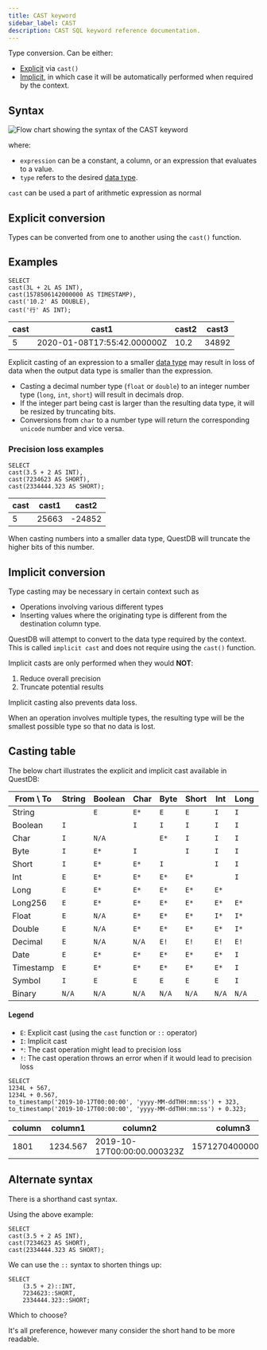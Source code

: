 ```yaml
---
title: CAST keyword
sidebar_label: CAST
description: CAST SQL keyword reference documentation.
---
```


Type conversion. Can be either:

- [Explicit](#explicit-conversion) via `cast()`
- [Implicit](#implicit-conversion), in which case it will be automatically
  performed when required by the context.

## Syntax

![Flow chart showing the syntax of the CAST keyword](/images/docs/diagrams/cast.svg)

where:

- `expression` can be a constant, a column, or an expression that evaluates to a
  value.
- `type` refers to the desired [data type](/docs/reference/sql/datatypes/).

`cast` can be used a part of arithmetic expression as normal

## Explicit conversion

Types can be converted from one to another using the `cast()` function.

## Examples

```questdb-sql title="Queries"
SELECT
cast(3L + 2L AS INT),
cast(1578506142000000 AS TIMESTAMP),
cast('10.2' AS DOUBLE),
cast('行' AS INT);
```

| cast | cast1                       | cast2 | cast3 |
| ---- | --------------------------- | ----- | ----- |
| 5    | 2020-01-08T17:55:42.000000Z | 10.2  | 34892 |

Explicit casting of an expression to a smaller
[data type](/docs/reference/sql/datatypes/) may result in loss of data when the
output data type is smaller than the expression.

- Casting a decimal number type (`float` or `double`) to an integer number type
  (`long`, `int`, `short`) will result in decimals drop.
- If the integer part being cast is larger than the resulting data type, it will
  be resized by truncating bits.
- Conversions from `char` to a number type will return the corresponding
  `unicode` number and vice versa.

### Precision loss examples

```questdb-sql title="Queries"
SELECT
cast(3.5 + 2 AS INT),
cast(7234623 AS SHORT),
cast(2334444.323 AS SHORT);
```

| cast | cast1 | cast2  |
| ---- | ----- | ------ |
| 5    | 25663 | -24852 |

When casting numbers into a smaller data type, QuestDB will truncate the higher
bits of this number.

## Implicit conversion

Type casting may be necessary in certain context such as

- Operations involving various different types
- Inserting values where the originating type is different from the destination
  column type.

QuestDB will attempt to convert to the data type required by the context. This
is called `implicit cast` and does not require using the `cast()` function.

Implicit casts are only performed when they would **NOT**:

1. Reduce overall precision
2. Truncate potential results

Implicit casting also prevents data loss.

When an operation involves multiple types, the resulting type will be the
smallest possible type so that no data is lost.

## Casting table

The below chart illustrates the explicit and implicit cast available in QuestDB:

| From \ To | String | Boolean | Char  | Byte  | Short | Int   | Long  | Long256 | Float | Double | Decimal | Date  | Timestamp | Symbol | Binary |
| --------- | ------ | ------- | ----- | ----- | ----- | ----- | ----- | ------- | ----- | ------ | ------- | ----- | --------- | ------ | ------ |
| String    |        | `E`     | `E*`  | `E`   | `E`   | `I`   | `I`   | `I`     | `I`   | `I`    | `E`     | `I`   | `I`       | `I`    | `N/A`  |
| Boolean   | `I`    |         | `I`   | `I`   | `I`   | `I`   | `I`   | `I`     | `I`   | `I`    | `N/A`   | `I`   | `I`       | `I`    | `N/A`  |
| Char      | `I`    | `N/A`   |       | `E*`  | `I`   | `I`   | `I`   | `I`     | `I`   | `I`    | `N/A`   | `I`   | `I`       | `I`    | `N/A`  |
| Byte      | `I`    | `E*`    | `I`   |       | `I`   | `I`   | `I`   | `I`     | `I`   | `I`    | `I`     | `I`   | `I`       | `I`    | `N/A`  |
| Short     | `I`    | `E*`    | `E*`  | `I`   |       | `I`   | `I`   | `I`     | `I`   | `I`    | `I`     | `I`   | `I`       | `I`    | `N/A`  |
| Int       | `E`    | `E*`    | `E*`  | `E*`  | `E*`  |       | `I`   | `I`     | `I*`  | `I`    | `I`     | `I`   | `I`       | `I`    | `N/A`  |
| Long      | `E`    | `E*`    | `E*`  | `E*`  | `E*`  | `E*`  |       | `I`     | `E*`  | `I*`   | `I`     | `I`   | `I`       | `E`    | `N/A`  |
| Long256   | `E`    | `E*`    | `E*`  | `E*`  | `E*`  | `E*`  | `E*`  |         | `E*`  | `E*`   | `N/A`   | `E*`  | `E*`      | `E*`   | `N/A`  |
| Float     | `E`    | `N/A`   | `E*`  | `E*`  | `E*`  | `I*`  | `I*`  | `I*`    |       | `I`    | `E*`    | `I*`  | `I*`      | `I`    | `N/A`  |
| Double    | `E`    | `N/A`   | `E*`  | `E*`  | `E*`  | `E*`  | `I*`  | `I*`    | `E*`  |        | `E*`    | `I*`  | `I*`      | `E`    | `N/A`  |
| Decimal   | `E`    | `N/A`   | `N/A` | `E!`  | `E!`  | `E!`  | `E!`  | `N/A`   | `E*`  | `E*`   |         | `N/A` | `N/A`     | `N/A`  | `N/A`  |
| Date      | `E`    | `E*`    | `E*`  | `E*`  | `E*`  | `E*`  | `I`   | `I`     | `E*`  | `I*`   | `N/A`   |       | `I`       | `E`    | `N/A`  |
| Timestamp | `E`    | `E*`    | `E*`  | `E*`  | `E*`  | `E*`  | `I`   | `I`     | `E*`  | `I*`   | `N/A`   | `I*`  |           | `E`    | `N/A`  |
| Symbol    | `I`    | `E`     | `E`   | `E`   | `E`   | `E`   | `I`   | `I`     | `E`   | `I`    | `N/A`   | `I`   | `I`       |        | `N/A`  |
| Binary    | `N/A`  | `N/A`   | `N/A` | `N/A` | `N/A` | `N/A` | `N/A` | `N/A`   | `N/A` | `N/A`  | `N/A`   | `N/A` | `N/A`     | `N/A`  | `N/A`  |

#### Legend

- `E`: Explicit cast (using the `cast` function or `::` operator)
- `I`: Implicit cast
- `*`: The cast operation might lead to precision loss
- `!`: The cast operation throws an error when if it would lead to precision
  loss

```questdb-sql title="Queries"
SELECT
1234L + 567,
1234L + 0.567,
to_timestamp('2019-10-17T00:00:00', 'yyyy-MM-ddTHH:mm:ss') + 323,
to_timestamp('2019-10-17T00:00:00', 'yyyy-MM-ddTHH:mm:ss') + 0.323;
```

| column | column1  | column2                     | column3          |
| ------ | -------- | --------------------------- | ---------------- |
| 1801   | 1234.567 | 2019-10-17T00:00:00.000323Z | 1571270400000000 |

## Alternate syntax

There is a shorthand cast syntax.

Using the above example:

```questdb-sql title="Queries, long form"
SELECT
cast(3.5 + 2 AS INT),
cast(7234623 AS SHORT),
cast(2334444.323 AS SHORT);
```

We can use the `::` syntax to shorten things up:

```questdb-sql title="Queries, short hand"
SELECT
    (3.5 + 2)::INT,
    7234623::SHORT,
    2334444.323::SHORT;
```

Which to choose?

It's all preference, however many consider the short hand to be more readable.
